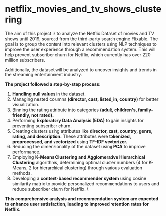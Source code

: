 # netflix_movies_and_tv_shows_clustering


The aim of this project is to analyze the Netflix Dataset of movies and TV shows until 2019, sourced from the third-party search engine Flixable. The goal is to group the content into relevant clusters using NLP techniques to improve the user experience through a recommendation system. This will help prevent subscriber churn for Netflix, which currently has over 220 million subscribers.

 Additionally, the dataset will be analyzed to uncover insights and trends in the streaming entertainment industry.

**The project followed a step-by-step process:**

1. **Handling null values** in the dataset.
2. Managing nested columns **(director, cast, listed_in, country)** for better visualization.
3. Binning the rating attribute into categories **(adult, children's, family-friendly, not rated).**
4. Performing **Exploratory Data Analysis (EDA)** to gain insights for preventing subscriber churn.
5. Creating clusters using attributes like **director, cast, country, genre, rating, and description.** These attributes were **tokenized, preprocessed, and vectorized** using **TF-IDF vectorizer.**
6. Reducing the dimensionality of the dataset using **PCA** to improve performance.
7. Employing **K-Means Clustering and Agglomerative Hierarchical Clustering** algorithms, determining optimal cluster numbers (4 for K-Means, 2 for hierarchical clustering) through various evaluation methods.
8. Developing a **content-based recommender system** using cosine similarity matrix to provide personalized recommendations to users and reduce subscriber churn for Netflix. \

**This comprehensive analysis and recommendation system are expected to enhance user satisfaction, leading to improved retention rates for Netflix.**




